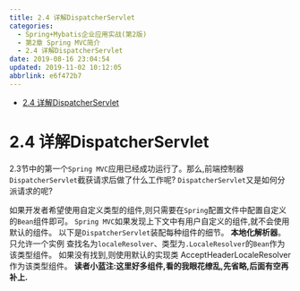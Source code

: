 ```yaml
---
title: 2.4 详解DispatcherServlet
categories: 
  - Spring+Mybatis企业应用实战(第2版)
  - 第2章 Spring MVC简介
  - 2.4 详解DispatcherServlet
date: 2019-08-16 23:04:54
updated: 2019-11-02 10:12:05
abbrlink: e6f472b7
---
```

<div id='my_toc'>

- [2.4 详解DispatcherServlet](/JavaReadingNotes/e6f472b7/#2-4-详解DispatcherServlet)

</div>
<!--more-->
<script>if (navigator.platform.toLowerCase() == 'win32'){document.getElementById('my_toc').style.display = 'none';}</script>

<!--end-->
<!--SSTStart-->
# 2.4 详解DispatcherServlet #
2.3节中的第一个`Spring MVC`应用已经成功运行了。那么,前端控制器`DispatcherServlet`截获请求后做了什么工作呢? `DispatcherServlet`又是如何分派请求的呢?

如果开发者希望使用自定义类型的组件,则只需要在`Spring`配置文件中配置自定义的`Bean`组件即可。 `Spring MVC`如果发现上下文中有用户自定义的组件,就不会使用默认的组件。
以下是`DispatcherServlet`装配每种组件的细节。
**本地化解析器**。只允许一个实例
查找名为`localeResolver`、类型为`.LocaleResolver`的`Bean`作为该类型组件。
如果没有找到,则使用默认的实现类 AcceptHeaderLocaleResolver作为该类型组件。
**读者小蓝注:这里好多组件,看的我眼花缭乱,先省略,后面有空再补上.**
<!--SSTStop-->

